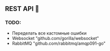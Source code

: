 ## REST API 🚀

### TODO:

- Переделать все кастомные ошибки
- Websocket "github.com/gorilla/websocket"
- RabbitMQ "github.com/rabbitmq/amqp091-go"
